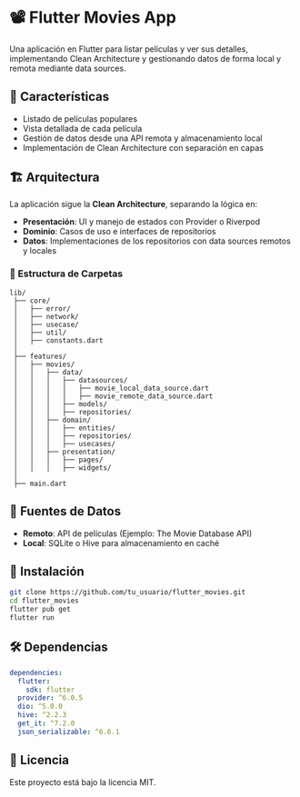 # 📽️ Flutter Movies App

Una aplicación en Flutter para listar películas y ver sus detalles, implementando Clean Architecture y gestionando datos de forma local y remota mediante data sources.

## 📌 Características
- Listado de películas populares
- Vista detallada de cada película
- Gestión de datos desde una API remota y almacenamiento local
- Implementación de Clean Architecture con separación en capas

## 🏗️ Arquitectura
La aplicación sigue la **Clean Architecture**, separando la lógica en:
- **Presentación**: UI y manejo de estados con Provider o Riverpod
- **Dominio**: Casos de uso e interfaces de repositorios
- **Datos**: Implementaciones de los repositorios con data sources remotos y locales

### 📂 Estructura de Carpetas
```
lib/
 ├── core/
 │   ├── error/
 │   ├── network/
 │   ├── usecase/
 │   ├── util/
 │   ├── constants.dart
 │
 ├── features/
 │   ├── movies/
 │   │   ├── data/
 │   │   │   ├── datasources/
 │   │   │   │   ├── movie_local_data_source.dart
 │   │   │   │   ├── movie_remote_data_source.dart
 │   │   │   ├── models/
 │   │   │   ├── repositories/
 │   │   ├── domain/
 │   │   │   ├── entities/
 │   │   │   ├── repositories/
 │   │   │   ├── usecases/
 │   │   ├── presentation/
 │   │   │   ├── pages/
 │   │   │   ├── widgets/
 │
 ├── main.dart
```

## 📡 Fuentes de Datos
- **Remoto**: API de películas (Ejemplo: The Movie Database API)
- **Local**: SQLite o Hive para almacenamiento en caché

## 🚀 Instalación
```sh
git clone https://github.com/tu_usuario/flutter_movies.git
cd flutter_movies
flutter pub get
flutter run
```

## 🛠️ Dependencias
```yaml
dependencies:
  flutter:
    sdk: flutter
  provider: ^6.0.5
  dio: ^5.0.0
  hive: ^2.2.3
  get_it: ^7.2.0
  json_serializable: ^6.6.1
```

## 📄 Licencia
Este proyecto está bajo la licencia MIT.

